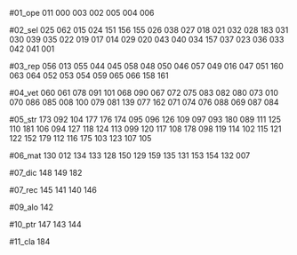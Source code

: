 #01_ope
011 000 003 002 005 004 006 

#02_sel
025 062 015 024 151 156 155 026 038 027 018 021 032 028 183 031 030 039 035 022 019 017 014 029 020 043 040 034 157 037 023 036 033 042 041 001 

#03_rep
056 013 055 044 045 058 048 050 046 057 049 016 047 051 160 063 064 052 053 054 059 065 066 158 161 

#04_vet
060 061 078 091 101 068 090 067 072 075 083 082 080 073 010 070 086 085 008 100 079 081 139 077 162 071 074 076 088 069 087 084 

#05_str
173 092 104 177 176 174 095 096 126 109 097 093 180 089 111 125 110 181 106 094 127 118 124 113 099 120 117 108 178 098 119 114 102 115 121 122 152 179 112 116 175 103 123 107 105 

#06_mat
130 012 134 133 128 150 129 159 135 131 153 154 132 007 

#07_dic
148 149 182 

#07_rec
145 141 140 146 

#09_alo
142 

#10_ptr
147 143 144 

#11_cla
184 

